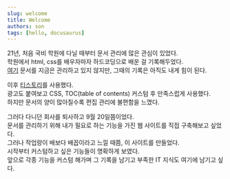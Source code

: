 ```yaml
---
slug: welcome
title: Welcome
authors: son
tags: [hello, docusaurus]
---
```


21년, 처음 국비 학원에 다닐 때부터 문서 관리에 많은 관심이 있었다.  
학원에서 html, css를 배우자마자 하드코딩으로 배운 걸 기록해두었다.  
[여기](https://latecomer32.github.io/web_world_latecomer/00_index) 문서를 지금은 관리하고 있지 않지만, 그때의 기록은 아직도 내게 힘이 된다.

이후 [티스토리](https://late90.tistory.com/)를 사용했다.  
광고도 붙여보고 CSS, TOC(table of contents) 커스텀 후 만족스럽게 사용했다.  
하지만 문서의 양이 많아질수록 편집 관리에 불편함을 느꼈다.

그러다 다니던 회사를 퇴사하고 9월 20일쯤이었다.  
문서를 관리하기 위해 내가 필요로 하는 기능을 가진 웹 사이트를 직접 구축해보고 싶었다.  
그러나 작업량이 배보다 배꼽이라고 느낄 때쯤, 이 사이트를 만들었다.  
시작부터 커스텀하고 싶은 기능들이 명확하게 보였다.  
앞으로 각종 기능을 커스텀 해가며 그 기록을 남기고 부족한 IT 지식도 여기에 남기고 싶다.
